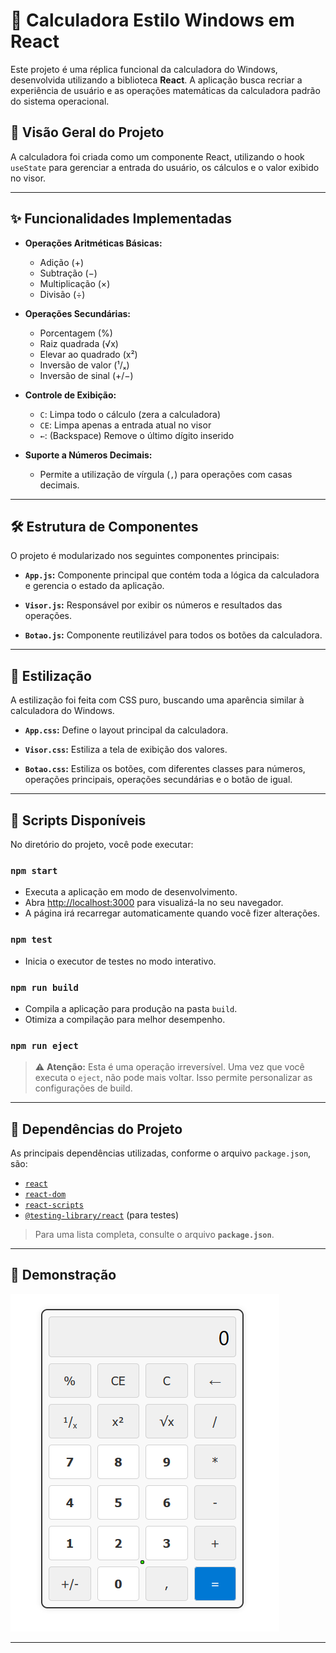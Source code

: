
# 🧮 Calculadora Estilo Windows em React

Este projeto é uma réplica funcional da calculadora do Windows, desenvolvida utilizando a biblioteca **React**. A aplicação busca recriar a experiência de usuário e as operações matemáticas da calculadora padrão do sistema operacional.

## 🚀 Visão Geral do Projeto

A calculadora foi criada como um componente React, utilizando o hook `useState` para gerenciar a entrada do usuário, os cálculos e o valor exibido no visor.

---

## ✨ Funcionalidades Implementadas

- **Operações Aritméticas Básicas:**
  - Adição (+)
  - Subtração (−)
  - Multiplicação (×)
  - Divisão (÷)

- **Operações Secundárias:**
  - Porcentagem (%)
  - Raiz quadrada (√x)
  - Elevar ao quadrado (x²)
  - Inversão de valor (¹/ₓ)
  - Inversão de sinal (+/−)

- **Controle de Exibição:**
  - `C`: Limpa todo o cálculo (zera a calculadora)
  - `CE`: Limpa apenas a entrada atual no visor
  - `←`: (Backspace) Remove o último dígito inserido

- **Suporte a Números Decimais:**
  - Permite a utilização de vírgula (`,`) para operações com casas decimais.

---

## 🛠️ Estrutura de Componentes

O projeto é modularizado nos seguintes componentes principais:

- **`App.js`:**
  Componente principal que contém toda a lógica da calculadora e gerencia o estado da aplicação.

- **`Visor.js`:**
  Responsável por exibir os números e resultados das operações.

- **`Botao.js`:**
  Componente reutilizável para todos os botões da calculadora.

---

## 🎨 Estilização

A estilização foi feita com CSS puro, buscando uma aparência similar à calculadora do Windows.

- **`App.css`:**
  Define o layout principal da calculadora.

- **`Visor.css`:**
  Estiliza a tela de exibição dos valores.

- **`Botao.css`:**
  Estiliza os botões, com diferentes classes para números, operações principais, operações secundárias e o botão de igual.

---

## 📜 Scripts Disponíveis

No diretório do projeto, você pode executar:

### `npm start`

- Executa a aplicação em modo de desenvolvimento.
- Abra [http://localhost:3000](http://localhost:3000) para visualizá-la no seu navegador.
- A página irá recarregar automaticamente quando você fizer alterações.

### `npm test`

- Inicia o executor de testes no modo interativo.

### `npm run build`

- Compila a aplicação para produção na pasta `build`.
- Otimiza a compilação para melhor desempenho.

### `npm run eject`

> ⚠️ **Atenção:** Esta é uma operação irreversível.
> Uma vez que você executa o `eject`, não pode mais voltar.
> Isso permite personalizar as configurações de build.

---

## 🔗 Dependências do Projeto

As principais dependências utilizadas, conforme o arquivo `package.json`, são:

- [`react`](https://reactjs.org/)
- [`react-dom`](https://reactjs.org/docs/react-dom.html)
- [`react-scripts`](https://www.npmjs.com/package/react-scripts)
- [`@testing-library/react`](https://testing-library.com/docs/react-testing-library/intro/) (para testes)

> Para uma lista completa, consulte o arquivo **`package.json`**.

---

## 🚀 Demonstração

>
![Calculadora](./Captura%20de%20tela%202023-10-14%20114417.png)

---
